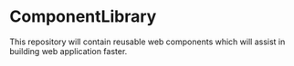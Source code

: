 # ComponentLibrary
This repository will contain reusable web components which will assist in building web application faster. 
